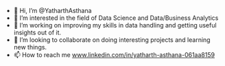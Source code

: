 - 👋 Hi, I’m @YatharthAsthana
- 👀 I’m interested in the field of Data Science and Data/Business Analytics
- 🌱 I’m working on improving my skills in data handling and getting useful insights out of it.
- 💞️ I’m looking to collaborate on doing interesting projects and learning new things.
- 📫 How to reach me www.linkedin.com/in/yatharth-asthana-061aa8159

<!---
YatharthAsthana/YatharthAsthana is a ✨ special ✨ repository because its `README.md` (this file) appears on your GitHub profile.
You can click the Preview link to take a look at your changes.
--->
